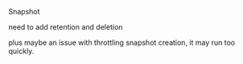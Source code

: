 Snapshot

need to add retention and deletion

plus maybe an issue with throttling snapshot creation, it may run too quickly.
